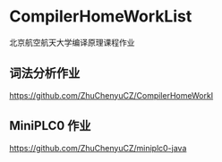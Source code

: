 # CompilerHomeWorkList
北京航空航天大学编译原理课程作业

## 词法分析作业
https://github.com/ZhuChenyuCZ/CompilerHomeWorkI

## MiniPLC0 作业
https://github.com/ZhuChenyuCZ/miniplc0-java
